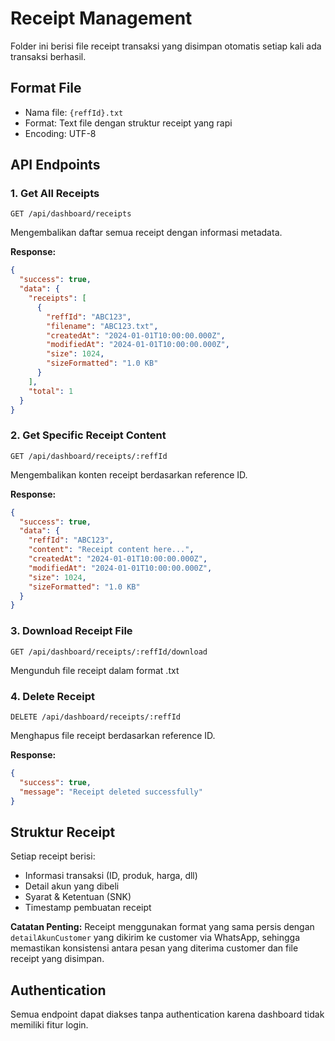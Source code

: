 # Receipt Management

Folder ini berisi file receipt transaksi yang disimpan otomatis setiap kali ada transaksi berhasil.

## Format File
- Nama file: `{reffId}.txt`
- Format: Text file dengan struktur receipt yang rapi
- Encoding: UTF-8

## API Endpoints

### 1. Get All Receipts
```
GET /api/dashboard/receipts
```
Mengembalikan daftar semua receipt dengan informasi metadata.

**Response:**
```json
{
  "success": true,
  "data": {
    "receipts": [
      {
        "reffId": "ABC123",
        "filename": "ABC123.txt",
        "createdAt": "2024-01-01T10:00:00.000Z",
        "modifiedAt": "2024-01-01T10:00:00.000Z",
        "size": 1024,
        "sizeFormatted": "1.0 KB"
      }
    ],
    "total": 1
  }
}
```

### 2. Get Specific Receipt Content
```
GET /api/dashboard/receipts/:reffId
```
Mengembalikan konten receipt berdasarkan reference ID.

**Response:**
```json
{
  "success": true,
  "data": {
    "reffId": "ABC123",
    "content": "Receipt content here...",
    "createdAt": "2024-01-01T10:00:00.000Z",
    "modifiedAt": "2024-01-01T10:00:00.000Z",
    "size": 1024,
    "sizeFormatted": "1.0 KB"
  }
}
```

### 3. Download Receipt File
```
GET /api/dashboard/receipts/:reffId/download
```
Mengunduh file receipt dalam format .txt

### 4. Delete Receipt
```
DELETE /api/dashboard/receipts/:reffId
```
Menghapus file receipt berdasarkan reference ID.

**Response:**
```json
{
  "success": true,
  "message": "Receipt deleted successfully"
}
```

## Struktur Receipt

Setiap receipt berisi:
- Informasi transaksi (ID, produk, harga, dll)
- Detail akun yang dibeli
- Syarat & Ketentuan (SNK)
- Timestamp pembuatan receipt

**Catatan Penting:** Receipt menggunakan format yang sama persis dengan `detailAkunCustomer` yang dikirim ke customer via WhatsApp, sehingga memastikan konsistensi antara pesan yang diterima customer dan file receipt yang disimpan.

## Authentication
Semua endpoint dapat diakses tanpa authentication karena dashboard tidak memiliki fitur login.
